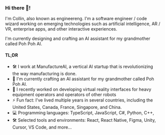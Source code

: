 ### Hi there 👋! 

I'm Collin, also known as engineereng. I'm a software engineer / code wizard working on emerging technologies such as artificial intelligence, AR / VR, enterprise apps, and other interactive experiences.

I'm currently designing and crafting an AI assistant for my grandmother called Poh Poh AI.

#### TL;DR
- 🛠️ I work at ManufactureAI, a vertical AI startup that is revolutionizing the way manufacturing is done. 
- 👵 I'm currently crafting an AI assistant for my grandmother called Poh Poh AI.
- 🔭 I recently worked on developing virtual reality interfaces for heavy equipment operators and operators of other robots
- ⚡ Fun fact: I've lived multiple years in several countries, including the United States, Canada, France, Singapore, and China.
- 💻 Programming languages: TypeScript, JavaScript, C#, Python, C++, 
- 🛠️ Selected tools and environments: React, React Native, Figma, Unity, Cursor, VS Code, and more...
